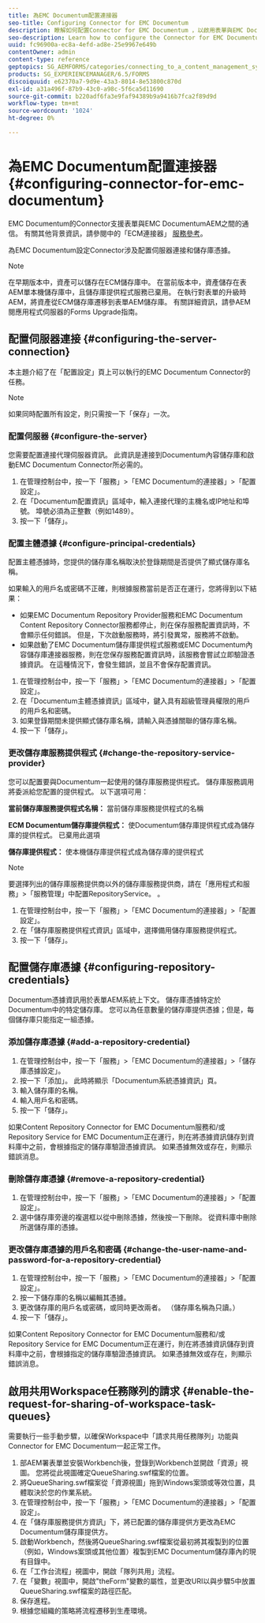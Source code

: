```yaml
---
title: 為EMC Documentum配置連接器
seo-title: Configuring Connector for EMC Documentum
description: 瞭解如何配置Connector for EMC Documentum ，以啟用表單與EMC Documentum之AEM間的通信。
seo-description: Learn how to configure the Connector for EMC Documentum to enable communication between AEM forms and EMC Documentum.
uuid: fc96900a-ec8a-4efd-ad8e-25e9967e649b
contentOwner: admin
content-type: reference
geptopics: SG_AEMFORMS/categories/connecting_to_a_content_management_system
products: SG_EXPERIENCEMANAGER/6.5/FORMS
discoiquuid: e62370a7-9d9e-43a3-8014-8e53800c870d
exl-id: a31a496f-87b9-43c0-a98c-5f6ca5d11690
source-git-commit: b220adf6fa3e9faf94389b9a9416b7fca2f89d9d
workflow-type: tm+mt
source-wordcount: '1024'
ht-degree: 0%

---
```


# 為EMC Documentum配置連接器 {#configuring-connector-for-emc-documentum}

EMC Documentum的Connector支援表單與EMC DocumentumAEM之間的通信。 有關其他背景資訊，請參閱中的「ECM連接器」 [服務參考](https://www.adobe.com/go/learn_aemforms_services_63)。

為EMC Documentum設定Connector涉及配置伺服器連接和儲存庫憑據。

>[!NOTE]
>
>在早期版本中，資產可以儲存在ECM儲存庫中。 在當前版本中，資產儲存在表AEM單本機儲存庫中，且儲存庫提供程式服務已棄用。 在執行對表單的升級時AEM，將資產從ECM儲存庫遷移到表單AEM儲存庫。 有關詳細資訊，請參AEM閱應用程式伺服器的Forms Upgrade指南。

## 配置伺服器連接 {#configuring-the-server-connection}

本主題介紹了在「配置設定」頁上可以執行的EMC Documentum Connector的任務。

>[!NOTE]
>
>如果同時配置所有設定，則只需按一下「保存」一次。

### 配置伺服器 {#configure-the-server}

您需要配置連接代理伺服器資訊。 此資訊是連接到Documentum內容儲存庫和啟動EMC Documentum Connector所必需的。

1. 在管理控制台中，按一下「服務」>「EMC Documentum的連接器」>「配置設定」。
1. 在「Documentum配置資訊」區域中，輸入連接代理的主機名或IP地址和埠號。 埠號必須為正整數（例如1489）。
1. 按一下「儲存」。

### 配置主體憑據 {#configure-principal-credentials}

配置主體憑據時，您提供的儲存庫名稱取決於登錄期間是否提供了顯式儲存庫名稱。

如果輸入的用戶名或密碼不正確，則根據服務當前是否正在運行，您將得到以下結果：

* 如果EMC Documentum Repository Provider服務和EMC Documentum Content Repository Connector服務都停止，則在保存服務配置資訊時，不會顯示任何錯誤。 但是，下次啟動服務時，將引發異常，服務將不啟動。
* 如果啟動了EMC Documentum儲存庫提供程式服務或EMC Documentum內容儲存庫連接器服務，則在您保存服務配置資訊時，該服務會嘗試立即驗證憑據資訊。 在這種情況下，會發生錯誤，並且不會保存配置資訊。

1. 在管理控制台中，按一下「服務」>「EMC Documentum的連接器」>「配置設定」。
1. 在「Documentum主體憑據資訊」區域中，鍵入具有超級管理員權限的用戶的用戶名和密碼。
1. 如果登錄期間未提供顯式儲存庫名稱，請輸入與憑據關聯的儲存庫名稱。
1. 按一下「儲存」。

### 更改儲存庫服務提供程式 {#change-the-repository-service-provider}

您可以配置要與Documentum一起使用的儲存庫服務提供程式。 儲存庫服務調用將委派給您配置的提供程式。 以下選項可用：

**當前儲存庫服務提供程式名稱：** 當前儲存庫服務提供程式的名稱

**ECM Documentum儲存庫提供程式：** 使Documentum儲存庫提供程式成為儲存庫的提供程式。 已棄用此選項

**儲存庫提供程式：** 使本機儲存庫提供程式成為儲存庫的提供程式

>[!NOTE]
>
>要選擇列出的儲存庫服務提供商以外的儲存庫服務提供商，請在「應用程式和服務」>「服務管理」中配置RepositoryService。 <!-- Fix broken link (See Managing Services) -->。

1. 在管理控制台中，按一下「服務」>「EMC Documentum的連接器」>「配置設定」。
1. 在「儲存庫服務提供程式資訊」區域中，選擇備用儲存庫服務提供程式。
1. 按一下「儲存」。

## 配置儲存庫憑據 {#configuring-repository-credentials}

Documentum憑據資訊用於表單AEM系統上下文。 儲存庫憑據特定於Documentum中的特定儲存庫。 您可以為任意數量的儲存庫提供憑據；但是，每個儲存庫只能指定一組憑據。

### 添加儲存庫憑據 {#add-a-repository-credential}

1. 在管理控制台中，按一下「服務」>「EMC Documentum的連接器」>「儲存庫憑據設定」。
1. 按一下「添加」。 此時將顯示「Documentum系統憑據資訊」頁。
1. 輸入儲存庫的名稱。
1. 輸入用戶名和密碼。
1. 按一下「儲存」。

如果Content Repository Connector for EMC Documentum服務和/或Repository Service for EMC Documentum正在運行，則在將憑據資訊儲存到資料庫中之前，會根據指定的儲存庫驗證憑據資訊。 如果憑據無效或存在，則顯示錯誤消息。

### 刪除儲存庫憑據 {#remove-a-repository-credential}

1. 在管理控制台中，按一下「服務」>「EMC Documentum的連接器」>「配置設定」。
1. 選中儲存庫旁邊的複選框以從中刪除憑據，然後按一下刪除。 從資料庫中刪除所選儲存庫的憑據。

### 更改儲存庫憑據的用戶名和密碼 {#change-the-user-name-and-password-for-a-repository-credential}

1. 在管理控制台中，按一下「服務」>「EMC Documentum的連接器」>「配置設定」。
1. 按一下儲存庫的名稱以編輯其憑據。
1. 更改儲存庫的用戶名或密碼，或同時更改兩者。 （儲存庫名稱為只讀。）
1. 按一下「儲存」。

如果Content Repository Connector for EMC Documentum服務和/或Repository Service for EMC Documentum正在運行，則在將憑據資訊儲存到資料庫中之前，會根據指定的儲存庫驗證憑據資訊。 如果憑據無效或存在，則顯示錯誤消息。

## 啟用共用Workspace任務隊列的請求 {#enable-the-request-for-sharing-of-workspace-task-queues}

需要執行一些手動步驟，以確保Workspace中「請求共用任務隊列」功能與Connector for EMC Documentum一起正常工作。

1. 部AEM署表單並安裝Workbench後，登錄到Workbench並開啟「資源」視圖。 您將從此視圖確定QueueSharing.swf檔案的位置。
1. 將QueueSharing.swf檔案從「資源視圖」拖到Windows案頭或等效位置，具體取決於您的作業系統。
1. 在管理控制台中，按一下「服務」>「EMC Documentum的連接器」>「配置設定」。
1. 在「儲存庫服務提供方資訊」下，將已配置的儲存庫提供方更改為EMC Documentum儲存庫提供方。
1. 啟動Workbench，然後將QueueSharing.swf檔案從最初將其複製到的位置（例如，Windows案頭或其他位置）複製到EMC Documentum儲存庫內的現有目錄中。
1. 在「工作台流程」視圖中，開啟「隊列共用」流程。
1. 在「變數」視圖中，開啟&quot;theForm&quot;變數的屬性，並更改URI以與步驟5中放置QueueSharing.swf檔案的路徑匹配。
1. 保存進程。
1. 根據您組織的策略將流程遷移到生產環境。
